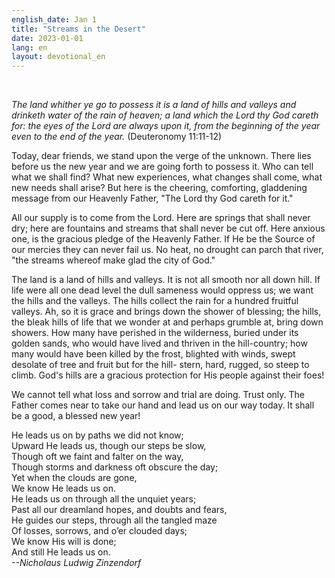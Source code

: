 ```yaml
---
english_date: Jan 1
title: "Streams in the Desert"
date: 2023-01-01
lang: en
layout: devotional_en
---
```



<br/>

<p><em>The land whither ye go to possess it is a land of hills and valleys and drinketh water of the rain of heaven; a land which the Lord thy God careth for: the eyes of the Lord are always upon it, from the beginning of the year even to the end of the year.</em> (Deuteronomy 11:11-12)

</p>

<p>Today, dear friends, we stand upon the verge of the unknown. There lies before us the new year and we are going forth to possess it. Who can tell what we shall find? What new experiences, what changes shall come, what new needs shall arise? But here is the cheering, comforting, gladdening message from our Heavenly Father, "The Lord thy God careth for it."

</p>

<p>All our supply is to come from the Lord. Here are springs that shall never dry; here are fountains and streams that shall never be cut off. Here anxious one, is the gracious pledge of the Heavenly Father. If He be the Source of our mercies they can never fail us. No heat, no drought can parch that river, "the streams whereof make glad the city of God."

</p>

<p>The land is a land of hills and valleys. It is not all smooth nor all down hill. If life were all one dead level the dull sameness would oppress us; we want the hills and the valleys. The hills collect the rain for a hundred fruitful valleys. Ah, so it is grace and brings down the shower of blessing; the hills, the bleak hills of life that we wonder at and perhaps grumble at, bring down showers. How many have perished in the wilderness, buried under its golden sands, who would have lived and thriven in the hill-country; how many would have been killed by the frost, blighted with winds, swept desolate of tree and fruit but for the hill- stern, hard, rugged, so steep to climb. God's hills are a gracious protection for His people against their foes!

</p>

<p>We cannot tell what loss and sorrow and trial are doing. Trust only. The Father comes near to take our hand and lead us on our way today. It shall be a good, a blessed new year!

</p>

<p>He leads us on by paths we did not know;<br/> Upward He leads us, though our steps be slow,<br/> Though oft we faint and falter on the way,<br/> Though storms and darkness oft obscure the day;<br/> Yet when the clouds are gone,<br/> We know He leads us on.<br/> He leads us on through all the unquiet years;<br/> Past all our dreamland hopes, and doubts and fears,<br/> He guides our steps, through all the tangled maze<br/> Of losses, sorrows, and o’er clouded days;<br/> We know His will is done;<br/> And still He leads us on.<br/> <em>--Nicholaus Ludwig Zinzendorf</em>

</p>

<p></p>